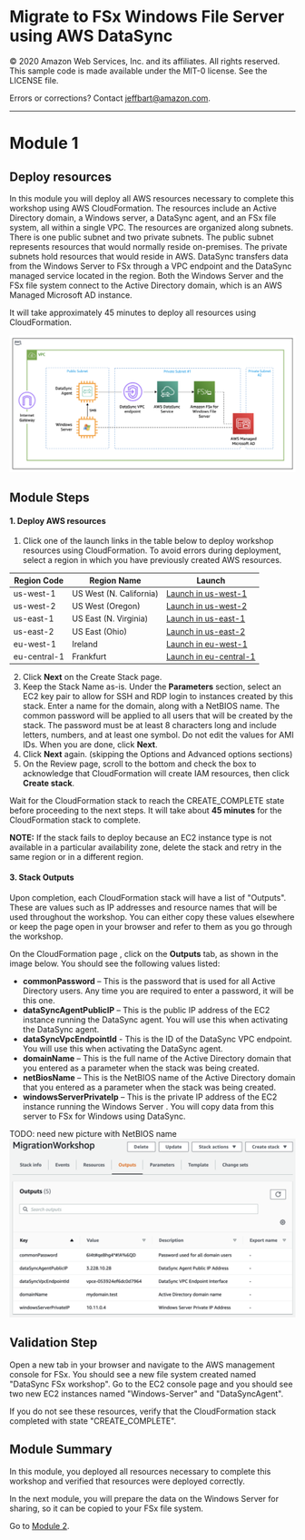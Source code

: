 # Migrate to FSx Windows File Server using AWS DataSync

© 2020 Amazon Web Services, Inc. and its affiliates. All rights reserved.
This sample code is made available under the MIT-0 license. See the LICENSE file.

Errors or corrections? Contact [jeffbart@amazon.com](mailto:jeffbart@amazon.com).

---

# Module 1
## Deploy resources

In this module you will deploy all AWS resources necessary to complete this workshop using AWS CloudFormation.  The resources include an Active Directory domain, a Windows server, a DataSync agent, and an FSx file system, all within a single VPC.  The resources are organized along subnets.  There is one public subnet and two private subnets. The public subnet represents resources that would normally reside on-premises.  The private subnets hold resources that would reside in AWS.  DataSync transfers data from the Windows Server to FSx through a VPC endpoint and the DataSync managed service located in the region.  Both the Windows Server and the FSx file system connect to the Active Directory domain, which is an AWS Managed Microsoft AD instance.

It will take approximately 45 minutes to deploy all resources using CloudFormation.

![](../images/fullarch.png)

## Module Steps

#### 1. Deploy AWS resources

1. Click one of the launch links in the table below to deploy workshop resources using CloudFormation.  To avoid errors during deployment, select a region in which you have previously created AWS resources.

  | **Region Code** | **Region Name** | **Launch** |
  | --- | --- | --- |
  | us-west-1 | US West (N. California) | [Launch in us-west-1](https://console.aws.amazon.com/cloudformation/home?region=us-west-1#/stacks/new?stackName=MigrationWorkshop&amp;templateURL=https://aws-datasync-samples.s3-us-west-2.amazonaws.com/workshops/fsxw-migration/datasync-fsx-windows-migration.yaml) |
  | us-west-2 | US West (Oregon) | [Launch in us-west-2](https://console.aws.amazon.com/cloudformation/home?region=us-west-2#/stacks/new?stackName=MigrationWorkshop&amp;templateURL=https://aws-datasync-samples.s3-us-west-2.amazonaws.com/workshops/fsxw-migration/datasync-fsx-windows-migration.yaml) |
  | us-east-1 | US East (N. Virginia) | [Launch in us-east-1](https://console.aws.amazon.com/cloudformation/home?region=us-east-1#/stacks/new?stackName=MigrationWorkshop&amp;templateURL=https://aws-datasync-samples.s3-us-west-2.amazonaws.com/workshops/fsxw-migration/datasync-fsx-windows-migration.yaml) |
  | us-east-2 | US East (Ohio) | [Launch in us-east-2](https://console.aws.amazon.com/cloudformation/home?region=us-east-2#/stacks/new?stackName=MigrationWorkshop&amp;templateURL=https://aws-datasync-samples.s3-us-west-2.amazonaws.com/workshops/fsxw-migration/datasync-fsx-windows-migration.yaml) |
  | eu-west-1 | Ireland | [Launch in eu-west-1](https://console.aws.amazon.com/cloudformation/home?region=eu-west-1#/stacks/new?stackName=MigrationWorkshop&amp;templateURL=https://aws-datasync-samples.s3-us-west-2.amazonaws.com/workshops/fsxw-migration/datasync-fsx-windows-migration.yaml) |
  | eu-central-1 | Frankfurt | [Launch in eu-central-1](https://console.aws.amazon.com/cloudformation/home?region=eu-central-1#/stacks/new?stackName=MigrationWorkshop&amp;templateURL=https://aws-datasync-samples.s3-us-west-2.amazonaws.com/workshops/fsxw-migration/datasync-fsx-windows-migration.yaml) |

2. Click **Next** on the Create Stack page.
3. Keep the Stack Name as-is. Under the **Parameters** section, select an EC2 key pair to allow for SSH and RDP login to instances created by this stack. Enter a name for the domain, along with a NetBIOS name.  The common password will be applied to all users that will be created by the stack.  The password must be at least 8 characters long and include letters, numbers, and at least one symbol.  Do not edit the values for AMI IDs.  When you are done, click **Next**.
4. Click **Next** again. (skipping the Options and Advanced options sections)
5. On the Review page, scroll to the bottom and check the box to acknowledge that CloudFormation will create IAM resources, then click  **Create stack**.

Wait for the CloudFormation stack to reach the CREATE\_COMPLETE state before proceeding to the next steps.  It will take about **45 minutes** for the CloudFormation stack to complete.

**NOTE:** If the stack fails to deploy because an EC2 instance type is not available in a particular availability zone, delete the stack and retry in the same region or in a different region.

#### 3. Stack Outputs

Upon completion, each CloudFormation stack will have a list of &quot;Outputs&quot;.  These are values such as IP addresses and resource names that will be used throughout the workshop.  You can either copy these values elsewhere or keep the page open in your browser and refer to them as you go through the workshop.

On the CloudFormation page , click on the **Outputs** tab, as shown in the image below.  You should see the following values listed:

- **commonPassword** – This is the password that is used for all Active Directory users.  Any time you are required to enter a password, it will be this one.
- **dataSyncAgentPublicIP** – This is the public IP address of the EC2 instance running the DataSync agent.  You will use this when activating the DataSync agent.
- **dataSyncVpcEndpointId** - This is the ID of the DataSync VPC endpoint.  You will use this when activating the DataSync agent.
- **domainName** – This is the full name of the Active Directory domain that you entered as a parameter when the stack was being created.  
- **netBiosName** – This is the NetBIOS name of the Active Directory domain that you entered as a parameter when the stack was being created.  
- **windowsServerPrivateIp** – This is the private IP address of the EC2 instance running the Windows Server .  You will copy data from this server to FSx for Windows using DataSync.

TODO: need new picture with NetBIOS name
![](../images/mod1-cfout.png)

## Validation Step

Open a new tab in your browser and navigate to the AWS management console for FSx.  You should see a new file system created named "DataSync FSx workshop".  Go to the EC2 console page and you should see two new EC2 instances named "Windows-Server" and "DataSyncAgent".

If you do not see these resources, verify that the CloudFormation stack completed with state "CREATE_COMPLETE".

## Module Summary

In this module, you deployed all resources necessary to complete this workshop and verified that resources were deployed correctly.

In the next module, you will prepare the data on the Windows Server for sharing, so it can be copied to your FSx file system.

Go to [Module 2](/module2).
